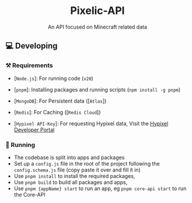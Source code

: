 <div align="center">

# Pixelic-API

An API focused on Minecraft related data

</div>

## 💻 Developing

### ⚒️ Requirements

- [`Node.js`]: For running code (`v20`)
- [`pnpm`]: Installing packages and running scripts (`npm install -g pnpm`)
- [`MongoDB`]: For Persistent data ([`Atlas`])
- [`Redis`]: For Caching ([`Redis Cloud`])

- [`Hypixel API-Key`]: For requesting Hypixel data, Visit the [Hypixel Developer Portal](https://developer.hypixel.net/)

### 🚀 Running

- The codebase is split into apps and packages
- Set up a `config.js` file in the root of the project following the `config.schema.js` file (copy paste it over and fill it in)
- Use `pnpm install` to install the required packages,
- Use `pnpm build` to build all packages and apps,
- Use `pnpm {appName} start` to run an app, eg `pnpm core-api start` to run the Core-API
